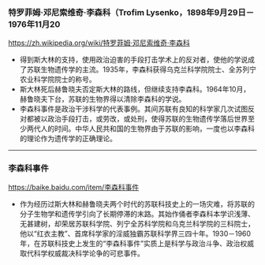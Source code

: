 ### 特罗菲姆·邓尼索维奇·李森科（Trofim Lysenko，1898年9月29日－1976年11月20
https://zh.wikipedia.org/wiki/特罗菲姆·邓尼索维奇·李森科
- 得到斯大林的支持，使用政治迫害的手段打击学术上的反对者，使他的学说成了苏联生物遗传学的主流。1935年，李森科获得乌克兰科学院院士、全苏列宁农业科学院院士的称号。
- 斯大林死后赫鲁晓夫否定斯大林的路线，但继续支持李森科。1964年10月，赫鲁晓夫下台，苏联的生物界得以清除李森科的学说。
- 李森科事件是政治干涉科学的代表事例。其间苏联有良知的科学家几次试图反对都被以政治手段打击，或劳改，或处刑，使得苏联的生物遗传学落后世界至少两代人的时间。中华人民共和国的生物界由于苏联的影响，一度也以李森科的理论作为遗传学的正确理论。
---
### 李森科事件
https://baike.baidu.com/item/李森科事件
- 作为经历过斯大林和赫鲁晓夫两个时代的苏联科技史上的一场灾难，将苏联的分子生物学和遗传学引向了长期停滞的末路。其始作俑者李森科本学识浅薄、无甚建树，却荣居苏联科学院、列宁全苏科学院和乌克兰科学院的三科院士，他以“红衣主教”、首席科学家的淫威独霸苏联科学界三四十年。1930－1960年，在苏联科技史上发生的“李森科事件”实质上是科学与政治斗争、政治权威取代科学权威裁决科学论争的可悲事件。